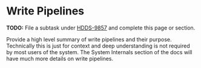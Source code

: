 # Write Pipelines

**TODO:** File a subtask under [HDDS-9857](https://issues.apache.org/jira/browse/HDDS-9857) and complete this page or section.

Provide a high level summary of write pipelines and their purpose. Technically this is just for context and deep understanding is not required by most users of the system. The System Internals section of the docs will have much more details on write pipelines.

